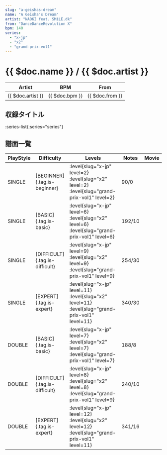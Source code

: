 ```yaml
---
slug: "a-geishas-dream"
name: "A Geisha's Dream"
artist: "NAOKI feat. SMiLE.dk"
from: "DanceDanceRevolution X"
bpm: 140
series:
  - "x-jp"
  - "x2"
  - "grand-prix-vol1"
---
```


# {{ $doc.name }} / {{ $doc.artist }}

|Artist|BPM|From|
|------|---|----|
|{{ $doc.artist }}|{{ $doc.bpm }}|{{ $doc.from }}|

## 収録タイトル

:series-list{:series="series"}

## 譜面一覧

|PlayStyle|Difficulty|Levels|Notes|Movie|
|---------|----------|------|-----|-----|
|SINGLE|[BEGINNER]{.tag.is-beginner}|<div class="field is-grouped is-grouped-multiline"> :level{slug="x-jp" level=2} :level{slug="x2" level=2} :level{slug="grand-prix-vol1" level=2}</div>|90/0||
|SINGLE|[BASIC]{.tag.is-basic}|<div class="field is-grouped is-grouped-multiline"> :level{slug="x-jp" level=6} :level{slug="x2" level=6} :level{slug="grand-prix-vol1" level=6}</div>|192/10||
|SINGLE|[DIFFICULT]{.tag.is-difficult}|<div class="field is-grouped is-grouped-multiline"> :level{slug="x-jp" level=9} :level{slug="x2" level=9} :level{slug="grand-prix-vol1" level=9}</div>|254/30||
|SINGLE|[EXPERT]{.tag.is-expert}|<div class="field is-grouped is-grouped-multiline"> :level{slug="x-jp" level=11} :level{slug="x2" level=11} :level{slug="grand-prix-vol1" level=11}</div>|340/30||
|DOUBLE|[BASIC]{.tag.is-basic}|<div class="field is-grouped is-grouped-multiline"> :level{slug="x-jp" level=7} :level{slug="x2" level=7} :level{slug="grand-prix-vol1" level=7}</div>|188/8||
|DOUBLE|[DIFFICULT]{.tag.is-difficult}|<div class="field is-grouped is-grouped-multiline"> :level{slug="x-jp" level=8} :level{slug="x2" level=8} :level{slug="grand-prix-vol1" level=9}</div>|240/10||
|DOUBLE|[EXPERT]{.tag.is-expert}|<div class="field is-grouped is-grouped-multiline"> :level{slug="x-jp" level=12} :level{slug="x2" level=12} :level{slug="grand-prix-vol1" level=11}</div>|341/16||
